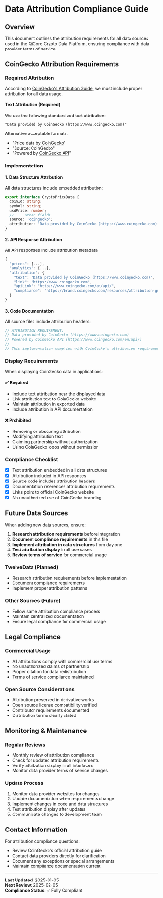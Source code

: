 # Data Attribution Compliance Guide

## Overview

This document outlines the attribution requirements for all data sources used in the QiCore Crypto Data Platform, ensuring compliance with data provider terms of service.

## CoinGecko Attribution Requirements

### Required Attribution

According to [CoinGecko's Attribution Guide](https://brand.coingecko.com/resources/attribution-guide), we must include proper attribution for all data usage.

#### Text Attribution (Required)
We use the following standardized text attribution:
```
"Data provided by CoinGecko (https://www.coingecko.com)"
```

Alternative acceptable formats:
- "Price data by [CoinGecko](https://www.coingecko.com)"
- "Source: [CoinGecko](https://www.coingecko.com)"
- "Powered by [CoinGecko API](https://www.coingecko.com/en/api/)"

### Implementation

#### 1. Data Structure Attribution
All data structures include embedded attribution:

```typescript
export interface CryptoPriceData {
  coinId: string;
  symbol: string;
  usdPrice: number;
  // ... other fields
  source: 'coingecko';
  attribution: 'Data provided by CoinGecko (https://www.coingecko.com)';
}
```

#### 2. API Response Attribution
All API responses include attribution metadata:

```typescript
{
  "prices": [...],
  "analytics": {...},
  "attribution": {
    "text": "Data provided by CoinGecko (https://www.coingecko.com)",
    "link": "https://www.coingecko.com",
    "apiLink": "https://www.coingecko.com/en/api/",
    "compliance": "https://brand.coingecko.com/resources/attribution-guide"
  }
}
```

#### 3. Code Documentation
All source files include attribution headers:

```typescript
// ATTRIBUTION REQUIREMENT:
// Data provided by CoinGecko (https://www.coingecko.com)
// Powered by CoinGecko API (https://www.coingecko.com/en/api/)
//
// This implementation complies with CoinGecko's attribution requirements.
```

### Display Requirements

When displaying CoinGecko data in applications:

#### ✅ Required
- Include text attribution near the displayed data
- Link attribution text to CoinGecko website
- Maintain attribution in exported data
- Include attribution in API documentation

#### ❌ Prohibited
- Removing or obscuring attribution
- Modifying attribution text
- Claiming partnership without authorization
- Using CoinGecko logos without permission

### Compliance Checklist

- [x] Text attribution embedded in all data structures
- [x] Attribution included in API responses
- [x] Source code includes attribution headers
- [x] Documentation references attribution requirements
- [x] Links point to official CoinGecko website
- [x] No unauthorized use of CoinGecko branding

## Future Data Sources

When adding new data sources, ensure:

1. **Research attribution requirements** before integration
2. **Document compliance requirements** in this file
3. **Implement attribution in data structures** from day one
4. **Test attribution display** in all use cases
5. **Review terms of service** for commercial usage

### TwelveData (Planned)
- Research attribution requirements before implementation
- Document compliance requirements
- Implement proper attribution patterns

### Other Sources (Future)
- Follow same attribution compliance process
- Maintain centralized documentation
- Ensure legal compliance for commercial usage

## Legal Compliance

### Commercial Usage
- All attributions comply with commercial use terms
- No unauthorized claims of partnership
- Proper citation for data redistribution
- Terms of service compliance maintained

### Open Source Considerations
- Attribution preserved in derivative works
- Open source license compatibility verified
- Contributor requirements documented
- Distribution terms clearly stated

## Monitoring & Maintenance

### Regular Reviews
- Monthly review of attribution compliance
- Check for updated attribution requirements
- Verify attribution display in all interfaces
- Monitor data provider terms of service changes

### Update Process
1. Monitor data provider websites for changes
2. Update documentation when requirements change
3. Implement changes in code and data structures
4. Test attribution display after updates
5. Communicate changes to development team

## Contact Information

For attribution compliance questions:
- Review CoinGecko's official attribution guide
- Contact data providers directly for clarification
- Document any exceptions or special arrangements
- Maintain compliance documentation current

---

**Last Updated**: 2025-01-05  
**Next Review**: 2025-02-05  
**Compliance Status**: ✅ Fully Compliant